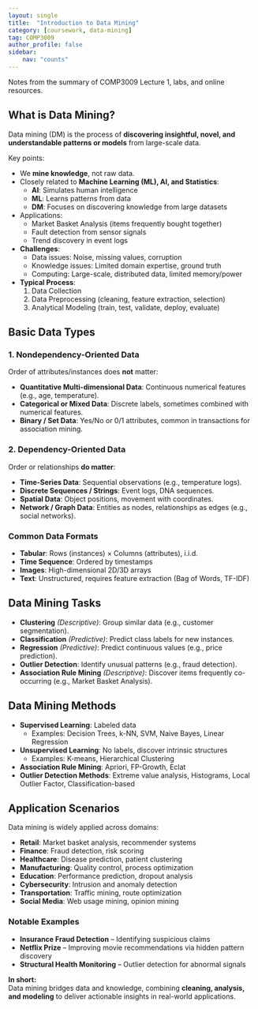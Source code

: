 ```yaml
---
layout: single
title:  "Introduction to Data Mining"
category: [coursework, data-mining]
tag: COMP3009
author_profile: false
sidebar:
    nav: "counts"
---
```


Notes from the summary of COMP3009 Lecture 1, labs, and online resources.

## What is Data Mining?

Data mining (DM) is the process of **discovering insightful, novel, and understandable patterns or models** from large-scale data.  

Key points:

- We **mine knowledge**, not raw data.
- Closely related to **Machine Learning (ML), AI, and Statistics**:
  - **AI**: Simulates human intelligence  
  - **ML**: Learns patterns from data  
  - **DM**: Focuses on discovering knowledge from large datasets
- Applications:  
  - Market Basket Analysis (items frequently bought together)  
  - Fault detection from sensor signals  
  - Trend discovery in event logs
- **Challenges**:  
  - Data issues: Noise, missing values, corruption  
  - Knowledge issues: Limited domain expertise, ground truth  
  - Computing: Large-scale, distributed data, limited memory/power
- **Typical Process**:  
  1. Data Collection  
  2. Data Preprocessing (cleaning, feature extraction, selection)  
  3. Analytical Modeling (train, test, validate, deploy, evaluate)


## Basic Data Types

### 1. Nondependency-Oriented Data
Order of attributes/instances does **not** matter:

- **Quantitative Multi-dimensional Data**: Continuous numerical features (e.g., age, temperature).  
- **Categorical or Mixed Data**: Discrete labels, sometimes combined with numerical features.  
- **Binary / Set Data**: Yes/No or 0/1 attributes, common in transactions for association mining.

### 2. Dependency-Oriented Data
Order or relationships **do matter**:

- **Time-Series Data**: Sequential observations (e.g., temperature logs).  
- **Discrete Sequences / Strings**: Event logs, DNA sequences.  
- **Spatial Data**: Object positions, movement with coordinates.  
- **Network / Graph Data**: Entities as nodes, relationships as edges (e.g., social networks).

### Common Data Formats

- **Tabular**: Rows (instances) × Columns (attributes), i.i.d.  
- **Time Sequence**: Ordered by timestamps  
- **Images**: High-dimensional 2D/3D arrays  
- **Text**: Unstructured, requires feature extraction (Bag of Words, TF-IDF)


## Data Mining Tasks

- **Clustering** *(Descriptive)*: Group similar data (e.g., customer segmentation).  
- **Classification** *(Predictive)*: Predict class labels for new instances.  
- **Regression** *(Predictive)*: Predict continuous values (e.g., price prediction).  
- **Outlier Detection**: Identify unusual patterns (e.g., fraud detection).  
- **Association Rule Mining** *(Descriptive)*: Discover items frequently co-occurring (e.g., Market Basket Analysis).


## Data Mining Methods

- **Supervised Learning**: Labeled data  
  - Examples: Decision Trees, k-NN, SVM, Naive Bayes, Linear Regression  
- **Unsupervised Learning**: No labels, discover intrinsic structures  
  - Examples: K-means, Hierarchical Clustering
- **Association Rule Mining**: Apriori, FP-Growth, Eclat  
- **Outlier Detection Methods**: Extreme value analysis, Histograms, Local Outlier Factor, Classification-based


## Application Scenarios

Data mining is widely applied across domains:

- **Retail**: Market basket analysis, recommender systems  
- **Finance**: Fraud detection, risk scoring  
- **Healthcare**: Disease prediction, patient clustering  
- **Manufacturing**: Quality control, process optimization  
- **Education**: Performance prediction, dropout analysis  
- **Cybersecurity**: Intrusion and anomaly detection  
- **Transportation**: Traffic mining, route optimization  
- **Social Media**: Web usage mining, opinion mining

### Notable Examples

- **Insurance Fraud Detection** – Identifying suspicious claims  
- **Netflix Prize** – Improving movie recommendations via hidden pattern discovery  
- **Structural Health Monitoring** – Outlier detection for abnormal signals


**In short:**  
Data mining bridges data and knowledge, combining **cleaning, analysis, and modeling** to deliver actionable insights in real-world applications.